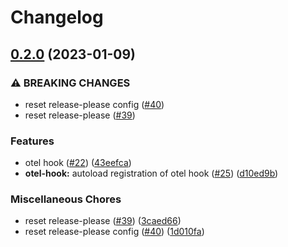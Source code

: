 # Changelog

## [0.2.0](https://github.com/open-feature-php/split-provider/compare/0.1.0...0.2.0) (2023-01-09)


### ⚠ BREAKING CHANGES

* reset release-please config ([#40](https://github.com/open-feature-php/split-provider/issues/40))
* reset release-please ([#39](https://github.com/open-feature-php/split-provider/issues/39))

### Features

* otel hook ([#22](https://github.com/open-feature-php/split-provider/issues/22)) ([43eefca](https://github.com/open-feature-php/split-provider/commit/43eefcaa83428896cea8f650d8aa468fff9234fa))
* **otel-hook:** autoload registration of otel hook ([#25](https://github.com/open-feature-php/split-provider/issues/25)) ([d10ed9b](https://github.com/open-feature-php/split-provider/commit/d10ed9b17ee95addf6e9cb8db572e91ea7da8024))


### Miscellaneous Chores

* reset release-please ([#39](https://github.com/open-feature-php/split-provider/issues/39)) ([3caed66](https://github.com/open-feature-php/split-provider/commit/3caed6684878a063c63492e6bf3f4d11f74d877e))
* reset release-please config ([#40](https://github.com/open-feature-php/split-provider/issues/40)) ([1d010fa](https://github.com/open-feature-php/split-provider/commit/1d010fa0832e8f0bacff8080ef2cf7f1e097059e))
